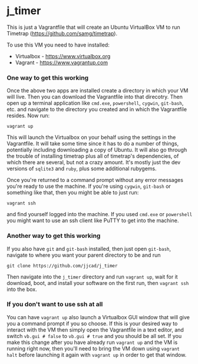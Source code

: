 j_timer
=======================

This is just a Vagrantfile that will create an Ubuntu VirtualBox VM to run Timetrap
(https://github.com/samg/timetrap).

To use this VM you need to have installed:
* Virtualbox - https://www.virtualbox.org
* Vagrant - https://www.vagrantup.com

### One way to get this working
Once the above two apps are installed create a directory in which your VM will live.
Then you can download the Vagrantfile into that direcotry.
Then open up a terminal application like `cmd.exe`, `powershell`, `cygwin`, `git-bash`,
etc. and navigate to the directory you created and in which the Vagrantfile resides.
Now run:
```
vagrant up
```
This will launch the Virtualbox on your behalf using the settings in the Vagrantfile.
It will take some time since it has to do a number of things, potentially including
downloading a copy of Ubuntu. It will also go through the trouble of installing timetrap
plus all of timetrap's dependencies, of which there are several, but not a crazy amount.
It's mostly just the dev versions of `sqlite3` and `ruby`, plus some additional rubygems.

Once you're returned to a command prompt without any error messages you're ready to use
the machine. If you're using `cygwin`, `git-bash` or something like that, then you might
be able to just run:
```
vagrant ssh
```
and find yourself logged into the machine. If you used `cmd.exe` or `powershell` you
might want to use an ssh client like PuTTY to get into the machine.

### Another way to get this working
If you also have `git` and `git-bash` installed, then just open `git-bash`, navigate to
where you want your parent directory to be and run
```
git clone https://github.com/jjcad/j_timer
```
Then navigate into the `j_timer` directory and run `vagrant up`, wait for it download,
boot, and install your software on the first run, then `vagrant ssh` into the box.

### If you don't want to use ssh at all
You can have `vagrant up` also launch a Virtualbox GUI window that will give you a
command prompt if you so choose. If this is your desired way to interact with the VM then
simply open the Vagrantfile in a text editor, and switch `vb.gui # false` to `vb.gui # true`
and you should be all set. If you make this change after you have already run 
`vagrant up` and the VM is running right now, then you'll need to bring the VM down
using `vagrant halt` before launching it again with `vagrant up` in order to get that
window.
